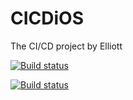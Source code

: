 # CICDiOS
The CI/CD project by Elliott

[![Build status](https://build.appcenter.ms/v0.1/apps/af304a96-bca1-42d4-8f6b-4f24b07604fa/branches/dev/badge)](https://appcenter.ms)

[![Build status](https://build.appcenter.ms/v0.1/apps/af304a96-bca1-42d4-8f6b-4f24b07604fa/branches/test/badge)](https://appcenter.ms)
